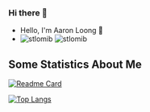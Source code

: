 ### Hi there 👋


- Hello, I'm Aaron Loong 👋
- ![stlomib](https://komarev.com/ghpvc/?username=stlomib) ![stlomib](https://visitor-badge.glitch.me/badge?page_id=stlomib.profile)


## Some Statistics About Me

[![Readme Card](https://github-readme-stats.vercel.app/api?username=stlomib&show_icons=true&title_color=ffffff&icon_color=bb2acf&text_color=daf7dc&bg_color=151515)](https://github.com/anuraghazra/github-readme-stats)

[![Top Langs](https://github-readme-stats.vercel.app/api/top-langs/?username=stlomib&layout=compact&exclude_repo=wuranxu.github.io&title_color=ffffff&icon_color=bb2acf&text_color=daf7dc&bg_color=151515)](https://github.com/anuraghazra/github-readme-stats)

